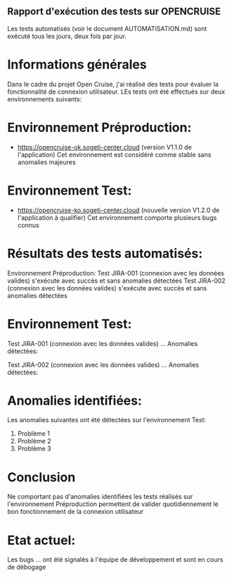 ## Rapport d'exécution des tests sur OPENCRUISE

Les tests automatisés (voir le document AUTOMATISATION.md) sont exécuté tous les jours, deux fois par jour.

# Informations générales

Dans le cadre du projet Open Cruise, j'ai réalisé des tests pour évaluer la fonctionnalité de connexion utilisateur. LEs tests ont été effectués sur deux environnements suivants:

# Environnement Préproduction:
- https://opencruise-ok.sogeti-center.cloud (version V1.1.0 de l'application)
Cet environnement est considéré comme stable sans anomalies majeures

# Environnement Test:
- https://opencruise-ko.sogeti-center.cloud (nouvelle version V1.2.0 de l'application à qualifier)
Cet environnement comporte plusieurs bugs connus

# Résultats des tests automatisés:
Environnement Préproduction:
Test JIRA-001 (connexion avec les données valides) s'exécute avec succès et sans anomalies détectées
Test JIRA-002 (connexion avec les données valides) s'exécute avec succès et sans anomalies détectées

# Environnement Test:
Test JIRA-001 (connexion avec les données valides) ...
Anomalies détectées:

Test JIRA-002 (connexion avec les données valides) ...
Anomalies détectées:

# Anomalies identifiées:

Les anomalies suivantes ont été détectées sur l'environnement Test:
1. Problème 1
2. Problème 2
3. Problème 3

# Conclusion

Ne comportant pas d'anomalies identifiées les tests réalisés sur l'environnement Préproduction permettent de valider quotidiennement le bon fonctionnement de la connexion utilisateur

# Etat actuel:

Les bugs ... ont été signalés à l'équipe de développement et sont en cours de débogage 
